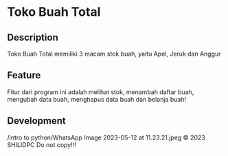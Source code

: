 # Toko Buah Total

## Description

Toko Buah Total memiliki 3 macam stok buah, yaitu Apel, Jeruk dan Anggur

## Feature

Fitur dari program ini adalah melihat stok, menambah daftar buah, mengubah data buah, menghapus data buah dan belanja buah!

## Development
/intro to python/WhatsApp Image 2023-05-12 at 11.23.21.jpeg
© 2023 SHILIDPC Do not copy!!!
